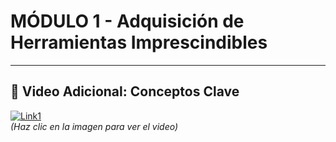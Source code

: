 
# **MÓDULO 1 - Adquisición de Herramientas Imprescindibles**  


---  

[](https://youtu.be/EXnnNhQ5ZRI?si=GUm-gE18PTymLNTY) 
## **🎥 Video Adicional: Conceptos Clave**  

[![Link1](https://img.youtube.com/vi/EXnnNhQ5ZRI/maxresdefault.jpg)](https://youtu.be/EXnnNhQ5ZRI?si=GUm-gE18PTymLNTY)  
*(Haz clic en la imagen para ver el video)*  

